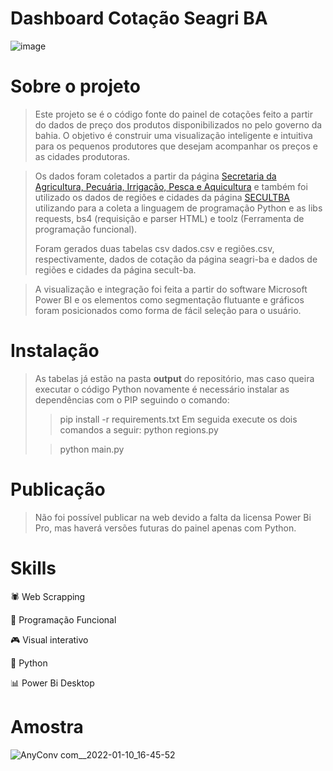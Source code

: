 # Dashboard Cotação Seagri BA
![image](https://user-images.githubusercontent.com/48892066/148826412-b04823b4-ff6c-4475-87b3-a752ea02bbf4.png)


# Sobre o projeto
> Este projeto se é o código fonte do painel de cotações feito a partir do dados de preço dos produtos disponibilizados no pelo governo da bahia.
> O objetivo é construir uma visualização inteligente e intuitiva para os pequenos produtores que desejam acompanhar os preços e as cidades produtoras.

> Os dados foram coletados a partir da página <a href="http://www.seagri.ba.gov.br/cotacao?produto=&praca=&tipo=&data_inicio=01%2F01%2F2021&data_final=02%2F01%2F2022">Secretaria da Agricultura, Pecuária, Irrigação, Pesca e Aquicultura</a> e também foi utilizado os dados de regiões e cidades da página <a href="http://www.cultura.ba.gov.br/modules/conteudo/conteudo.php?conteudo=314">SECULTBA</a>
> utilizando para a coleta a linguagem de programação Python e as libs requests, bs4 (requisição e parser HTML) e toolz (Ferramenta de programação funcional).
>
> Foram gerados duas tabelas csv dados.csv e regiões.csv, respectivamente, dados de cotação da página seagri-ba e dados de regiões e cidades da página secult-ba.

> A visualização e integração foi feita a partir do software Microsoft Power BI e os elementos como segmentação flutuante e gráficos foram posicionados como forma de fácil seleção para o usuário.

# Instalação
> As tabelas já estão na pasta **output** do repositório, mas caso queira executar o código Python novamente é necessário instalar as dependências com o PIP seguindo o comando:
>> pip install -r requirements.txt
> Em seguida execute os dois comandos a seguir:
>> python regions.py
> 
>> python main.py

# Publicação
> Não foi possível publicar na web devido a falta da licensa Power Bi Pro, mas haverá versões futuras do painel apenas com Python.

# Skills
🕷️ Web Scrapping

🦉 Programação Funcional

🎮 Visual interativo

🐍 Python

📊 Power Bi Desktop

# Amostra
![AnyConv com__2022-01-10_16-45-52](https://user-images.githubusercontent.com/48892066/148829846-97ef37d6-b437-4254-8c23-ea2845f677c3.gif)
